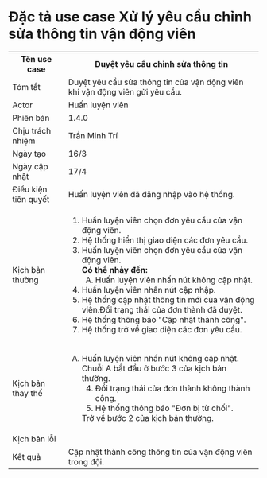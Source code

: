 # Đặc tả use case Xử lý yêu cầu chỉnh sửa thông tin vận động viên

<table>
    <tr>
        <th>Tên use case</th>
        <th>Duyệt yêu cầu chỉnh sửa thông tin</th>
    </tr>
    <tr>
        <td>Tóm tắt</td>
        <td>Duyệt yêu cầu sửa thông tin của vận động viên khi vận động viên gửi yêu cầu.</td>
    </tr>
    <tr>
        <td>Actor</td>
        <td>Huấn luyện viên</td>
    </tr>
    <tr>
        <td>Phiên bản</td>
        <td>1.4.0</td>
    </tr>
    <tr>
        <td>Chịu trách nhiệm</td>
        <td>Trần Minh Trí</td>
    </tr>
    <tr>
        <td>Ngày tạo</td>
        <td>16/3</td>
    </tr>
    <tr>
        <td>Ngày cập nhật</td>
        <td>17/4</td>
    </tr>
    <tr>
        <td>Điều kiện tiên quyết</td>
        <td>Huấn luyện viên đã đăng nhập vào hệ thống.</td>
    </tr>
    <tr>
        <td>Kịch bản thường</td>
        <td>
            <ol type="1">
            <li>
                Huấn luyện viên chọn đơn yêu cầu của vận động viên.
            </li>
            <li>
                Hệ thống hiển thị giao diện các đơn yêu cầu.
            </li>
                <li>Huấn luyện viên chọn đơn yêu cầu của vận động viên.
                <br/>
                    <b>Có thể nhảy đến:</b>
                    <ol type="A" start="A">
                        <li>
                            Huấn luyện viên nhấn nút không cập nhật.
                        </li>
                    </ol>
                </li>
                <li>Huấn luyện viên nhấn nút cập nhập.
                </li>
                <li>Hệ thống cập nhật thông tin mới của vận động viên.Đổi trạng thái của đơn thành đã duyệt.
                </li>
                <li>Hệ thống thông báo "Cập nhật thành công".</li>
                <li>Hệ thống trở về giao diện các đơn yêu cầu.</li>
            </ol>
        </td>
    </tr>
    <tr>
        <td>Kịch bản thay thế</td>
        <td>
            <ol type="A">
            <li>
            Huấn luyện viên nhấn nút không cập nhật. </br>
                        Chuỗi A bắt đầu ở bước 3 của kịch bản thường.
                        <ol type="1" start="4">
                        <li>
                            Đổi trạng thái của đơn thành không thành công.
                        </li>
                            <li>Hệ thống thông báo "Đơn bị từ chối".</li>
                        </ol>
                        Trở về bước 2 của kịch bản thường.
            </li>
            </ol>
        </td>
    </tr>
    <tr>
        <td>Kịch bản lỗi</td>
        <td></td>
    </tr>
    <tr>
        <td>Kết quả</td>
        <td>Cập nhật thành công  thông tin của vận động viên trong đội.</td>
    </tr>
</table>